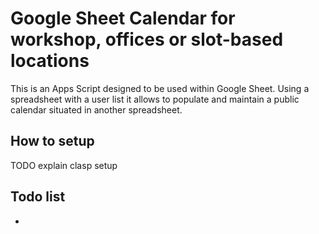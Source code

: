 # Google Sheet Calendar for workshop, offices or slot-based locations

This is an Apps Script designed to be used within Google Sheet. Using a spreadsheet with a user list it allows to populate and maintain a public calendar situated in another spreadsheet.

## How to setup

TODO explain clasp setup

## Todo list

-
